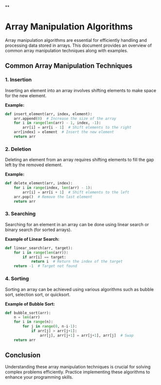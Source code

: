 **
# Array Manipulation Algorithms

Array manipulation algorithms are essential for efficiently handling and processing data stored in arrays. This document provides an overview of common array manipulation techniques along with examples.

## Common Array Manipulation Techniques

### 1. Insertion
Inserting an element into an array involves shifting elements to make space for the new element.

**Example:**
```python
def insert_element(arr, index, element):
    arr.append(0)  # Increase the size of the array
    for i in range(len(arr) - 1, index, -1):
        arr[i] = arr[i - 1]  # Shift elements to the right
    arr[index] = element  # Insert the new element
    return arr
```

### 2. Deletion
Deleting an element from an array requires shifting elements to fill the gap left by the removed element.

**Example:**
```python
def delete_element(arr, index):
    for i in range(index, len(arr) - 1):
        arr[i] = arr[i + 1]  # Shift elements to the left
    arr.pop()  # Remove the last element
    return arr
```

### 3. Searching
Searching for an element in an array can be done using linear search or binary search (for sorted arrays).

**Example of Linear Search:**
```python
def linear_search(arr, target):
    for i in range(len(arr)):
        if arr[i] == target:
            return i  # Return the index of the target
    return -1  # Target not found
```

### 4. Sorting
Sorting an array can be achieved using various algorithms such as bubble sort, selection sort, or quicksort.

**Example of Bubble Sort:**
```python
def bubble_sort(arr):
    n = len(arr)
    for i in range(n):
        for j in range(0, n-i-1):
            if arr[j] > arr[j+1]:
                arr[j], arr[j+1] = arr[j+1], arr[j]  # Swap
    return arr
```

## Conclusion
Understanding these array manipulation techniques is crucial for solving complex problems efficiently. Practice implementing these algorithms to enhance your programming skills.
